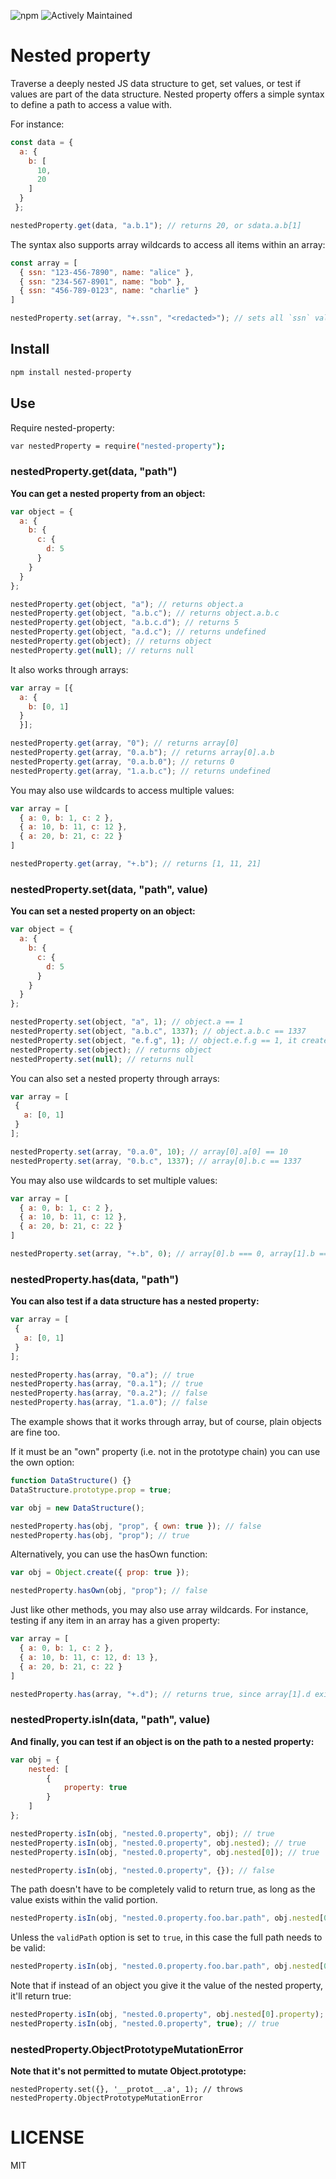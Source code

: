 ![npm](https://img.shields.io/npm/dw/nested-property) 
![Actively Maintained](https://img.shields.io/badge/Maintenance%20Level-Actively%20Maintained-green.svg)

# Nested property

Traverse a deeply nested JS data structure to get, set values, or test if values are part of the data structure.
Nested property offers a simple syntax to define a path to access a value with.

For instance:

```js
const data = { 
  a: {
    b: [
      10,
      20
    ]
  }
 };

nestedProperty.get(data, "a.b.1"); // returns 20, or sdata.a.b[1]
```

The syntax also supports array wildcards to access all items within an array:

```js
const array = [
  { ssn: "123-456-7890", name: "alice" },
  { ssn: "234-567-8901", name: "bob" },
  { ssn: "456-789-0123", name: "charlie" }
]

nestedProperty.set(array, "+.ssn", "<redacted>"); // sets all `ssn` values to <redacted>
```


## Install

```bash
npm install nested-property
```

## Use

Require nested-property:

```bash
var nestedProperty = require("nested-property");
```

### nestedProperty.get(data, "path")

__You can get a nested property from an object:__

```js
var object = {
  a: {
    b: {
      c: {
        d: 5
      }
    }
  }
};

nestedProperty.get(object, "a"); // returns object.a
nestedProperty.get(object, "a.b.c"); // returns object.a.b.c
nestedProperty.get(object, "a.b.c.d"); // returns 5
nestedProperty.get(object, "a.d.c"); // returns undefined
nestedProperty.get(object); // returns object
nestedProperty.get(null); // returns null
```

It also works through arrays:

```js
var array = [{
  a: {
    b: [0, 1]
  }
  }];

nestedProperty.get(array, "0"); // returns array[0]
nestedProperty.get(array, "0.a.b"); // returns array[0].a.b
nestedProperty.get(array, "0.a.b.0"); // returns 0
nestedProperty.get(array, "1.a.b.c"); // returns undefined
```

You may also use wildcards to access multiple values:

```js
var array = [
  { a: 0, b: 1, c: 2 },
  { a: 10, b: 11, c: 12 },
  { a: 20, b: 21, c: 22 }
]

nestedProperty.get(array, "+.b"); // returns [1, 11, 21]
```

### nestedProperty.set(data, "path", value)

__You can set a nested property on an object:__

```js
var object = {
  a: {
    b: {
      c: {
        d: 5
      }
    }
  }
};

nestedProperty.set(object, "a", 1); // object.a == 1
nestedProperty.set(object, "a.b.c", 1337); // object.a.b.c == 1337
nestedProperty.set(object, "e.f.g", 1); // object.e.f.g == 1, it creates the missing objects!
nestedProperty.set(object); // returns object
nestedProperty.set(null); // returns null
```

You can also set a nested property through arrays:

```js
var array = [
 {
   a: [0, 1]
 }
];

nestedProperty.set(array, "0.a.0", 10); // array[0].a[0] == 10
nestedProperty.set(array, "0.b.c", 1337); // array[0].b.c == 1337
```


You may also use wildcards to set multiple values:

```js
var array = [
  { a: 0, b: 1, c: 2 },
  { a: 10, b: 11, c: 12 },
  { a: 20, b: 21, c: 22 }
]

nestedProperty.set(array, "+.b", 0); // array[0].b === 0, array[1].b === 0, array[2].b === 0 
```

### nestedProperty.has(data, "path")

__You can also test if a data structure has a nested property:__

```js
var array = [
 {
   a: [0, 1]
 }
];

nestedProperty.has(array, "0.a"); // true
nestedProperty.has(array, "0.a.1"); // true
nestedProperty.has(array, "0.a.2"); // false
nestedProperty.has(array, "1.a.0"); // false
```

The example shows that it works through array, but of course, plain objects are fine too.

If it must be an "own" property (i.e. not in the prototype chain) you can use the own option:

```js
function DataStructure() {}
DataStructure.prototype.prop = true;

var obj = new DataStructure();

nestedProperty.has(obj, "prop", { own: true }); // false
nestedProperty.has(obj, "prop"); // true
```

Alternatively, you can use the hasOwn function:

```js
var obj = Object.create({ prop: true });

nestedProperty.hasOwn(obj, "prop"); // false
```

Just like other methods, you may also use array wildcards. For instance, testing if any item in an array has a given property:

```js
var array = [
  { a: 0, b: 1, c: 2 },
  { a: 10, b: 11, c: 12, d: 13 },
  { a: 20, b: 21, c: 22 }
]

nestedProperty.has(array, "+.d"); // returns true, since array[1].d exists
```

### nestedProperty.isIn(data, "path", value)

__And finally, you can test if an object is on the path to a nested property:__

```js
var obj = {
    nested: [
        {
            property: true
        }
    ]
};

nestedProperty.isIn(obj, "nested.0.property", obj); // true
nestedProperty.isIn(obj, "nested.0.property", obj.nested); // true
nestedProperty.isIn(obj, "nested.0.property", obj.nested[0]); // true

nestedProperty.isIn(obj, "nested.0.property", {}); // false
```

The path doesn't have to be completely valid to return true, as long as the value exists within the valid portion.

```js
nestedProperty.isIn(obj, "nested.0.property.foo.bar.path", obj.nested[0]); // true
```

Unless the `validPath` option is set to `true`, in this case the full path needs to be valid:

```js
nestedProperty.isIn(obj, "nested.0.property.foo.bar.path", obj.nested[0], { validPath: true }); // false
```

Note that if instead of an object you give it the value of the nested property, it'll return true:

```js
nestedProperty.isIn(obj, "nested.0.property", obj.nested[0].property); // true
nestedProperty.isIn(obj, "nested.0.property", true); // true
```

### nestedProperty.ObjectPrototypeMutationError

__Note that it's not permitted to mutate Object.prototype:__

```
nestedProperty.set({}, '__protot__.a', 1); // throws nestedProperty.ObjectPrototypeMutationError
```

# LICENSE

MIT
